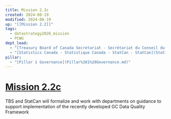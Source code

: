 ```yaml
---
title: Mission 2.2c
created: 2024-08-19
modified: 2024-08-19
up: "[[Mission 2.2]]"
tags:
  - datastrategy2026_mission
  - PCWG
dept_lead:
  - "[Treasury Board of Canada Secretariat - Secrétariat du Conseil du Trésor du Canada - TBS - SCT](Treasury%20Board%20of%20Canada%20Secretariat%20-%20Secr%C3%A9tariat%20du%20Conseil%20du%20Tr%C3%A9sor%20du%20Canada%20-%20TBS%20-%20SCT.md)"
  - "[Statistics Canada - Statistique Canada - StatCan - StatCan](Statistics%20Canada%20-%20Statistique%20Canada%20-%20StatCan%20-%20StatCan.md)"
pillar:
  - "[Pillar 1 Governance](Pillar%201%20Governance.md)"
---
```

# [Mission 2.2c](Mission%202.2c.md)
TBS and StatCan will formalize and work with departments on guidance to support implementation of the recently developed GC Data Quality Framework
